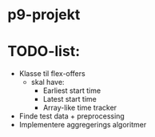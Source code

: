 # p9-projekt
# TODO-list:
- Klasse til flex-offers
    - skal have:
        - Earliest start time
        - Latest start time
        - Array-like time tracker 
- Finde test data + preprocessing
- Implementere aggregerings algoritmer
